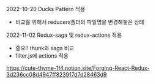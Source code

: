 2022-10-20 Ducks Pattern 적용

- 비교를 위해서 reducers폴더의 파일명을 변경해놓은 상태

2022-11-02 Redux-saga 및 redux-actions 적용

- 중요!! thunk와 saga 비교
- filter.js에 actions 적용

https://cute-thyme-1f4.notion.site/Forging-React-Redux-3d236cc08d4947ff823917d7d28463d9
